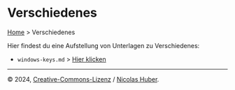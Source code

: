 # Verschiedenes

[Home](/README.md) > Verschiedenes

Hier findest du eine Aufstellung von Unterlagen zu Verschiedenes:

- `windows-keys.md` > [Hier klicken](/misc/windows-keys.md)


---

© 2024, [Creative-Commons-Lizenz](/LICENSE.md) / [Nicolas Huber](https://nicolas-huber.ch).